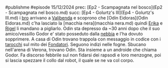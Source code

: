 #publishme #episode 15/12/2024
prec: [Ep2 - Scampagnata nel bosco](Ep2 - Scampagnata nel bosco.md)
succ: [Ep4 - Golurtz's III](Ep4 - Golurtz's III.md)
i [bro](WAPAGOs.md) arrivano a [Valibenda](Valibenda.md) e scoprono che [Odin Eidoras](Odin Eidoras.md) c'ha lasciato la [macchia nera](macchia nera.md) quindi [Erika](Erika.md) e [Rigel](Rigel.md) li mandano a pigliarlo. Odin sta depresso da ~30 anni dopo che il suo amico/vessillo Godor e' stato posseduto dalla [nebbia](nebbia.md) e l'ha dovuto sopprimere.
A casa di Odin trovano trappola con messaggio in codice con i [tarocchi](tarocchi.md) sul mito dei [Fondatori](Fondatori.md). Seguono indizi nelle fogne. Sbucano nell'arena di Verona, trovano Odin. Sta insieme a un androide che chiama Godor. Fa discorso febbrile sul non fidarsi dei rapsodi e loro menzogne, poi si lascia spezzare il collo dal robot, il quale se ne va col corpo.
  
